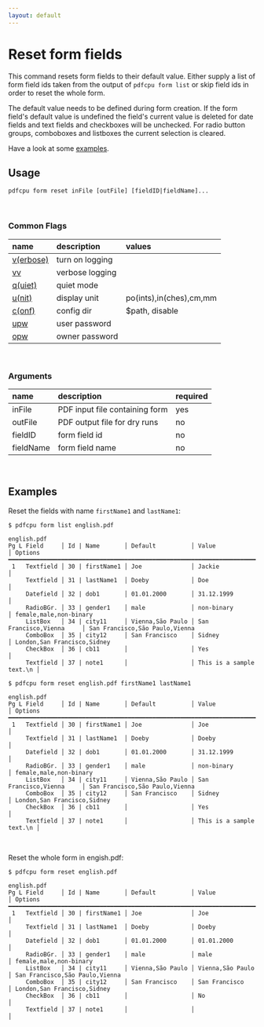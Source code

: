 ```yaml
---
layout: default
---
```


# Reset form fields

This command resets form fields to their default value.
Either supply a list of form field ids taken from the output of `pdfcpu form list` or skip field ids in order to reset the whole form.

The default value needs to be defined during form creation.
If the form field's default value is undefined the field's current value is deleted
for date fields and text fields and checkboxes will be unchecked. 
For radio button groups, comboboxes and listboxes the current selection is cleared.

Have a look at some [examples](#examples).

## Usage

```
pdfcpu form reset inFile [outFile] [fieldID|fieldName]...
```

<br>

### Common Flags

| name                                            | description     | values
|:------------------------------------------------|:----------------|:-------
| [v(erbose)](../getting_started/common_flags.md) | turn on logging |
| [vv](../getting_started/common_flags.md)        | verbose logging |
| [q(uiet)](../getting_started/common_flags.md)   | quiet mode      |
| [u(nit)](../getting_started/common_flags.md)    | display unit    | po(ints),in(ches),cm,mm
| [c(onf)](../getting_started/common_flags.md)       | config dir      | $path, disable
| [upw](../getting_started/common_flags.md)          | user password   |
| [opw](../getting_started/common_flags.md)          | owner password  |

<br>

### Arguments

| name         | description         | required
|:-------------|:--------------------|:--------
| inFile       | PDF input file containing form      | yes
| outFile      | PDF output file for dry runs     | no
| fieldID      | form field id       | no
| fieldName    | form field name     | no

<br>

## Examples

Reset the fields with name `firstName1` and `lastName1`:

```
$ pdfcpu form list english.pdf

english.pdf
Pg L Field     │ Id | Name       │ Default          │ Value                    │ Options
━━━━━━━━━━━━━━━━━━━━━━━━━━━━━━━━━━━━━━━━━━━━━━━━━━━━━━━━━━━━━━━━━━━━━━━━━━━━━━━━━━━━━━━━━━━━━━━━━━━━━━━
 1   Textfield │ 30 | firstName1 │ Joe              │ Jackie                   │
     Textfield │ 31 | lastName1  │ Doeby            │ Doe                      │
     Datefield │ 32 | dob1       │ 01.01.2000       │ 31.12.1999               │
     RadioBGr. │ 33 | gender1    │ male             │ non-binary               │ female,male,non-binary
     ListBox   │ 34 | city11     │ Vienna,São Paulo │ San Francisco,Vienna     │ San Francisco,São Paulo,Vienna
     ComboBox  │ 35 | city12     │ San Francisco    │ Sidney                   │ London,San Francisco,Sidney
     CheckBox  │ 36 | cb11       │                  │ Yes                      │
     Textfield │ 37 | note1      │                  │ This is a sample text.\n │

$ pdfcpu form reset english.pdf firstName1 lastName1

english.pdf
Pg L Field     │ Id | Name       │ Default          │ Value                    │ Options
━━━━━━━━━━━━━━━━━━━━━━━━━━━━━━━━━━━━━━━━━━━━━━━━━━━━━━━━━━━━━━━━━━━━━━━━━━━━━━━━━━━━━━━━━━━━━━━━━━━━━━━
 1   Textfield │ 30 | firstName1 │ Joe              │ Joe                      │
     Textfield │ 31 | lastName1  │ Doeby            │ Doeby                    │
     Datefield │ 32 | dob1       │ 01.01.2000       │ 31.12.1999               │
     RadioBGr. │ 33 | gender1    │ male             │ non-binary               │ female,male,non-binary
     ListBox   │ 34 | city11     │ Vienna,São Paulo │ San Francisco,Vienna     │ San Francisco,São Paulo,Vienna
     ComboBox  │ 35 | city12     │ San Francisco    │ Sidney                   │ London,San Francisco,Sidney
     CheckBox  │ 36 | cb11       │                  │ Yes                      │
     Textfield │ 37 | note1      │                  │ This is a sample text.\n │
```

<br>

Reset the whole form in engish.pdf:

```
$ pdfcpu form reset english.pdf

english.pdf
Pg L Field     │ Id | Name       │ Default          │ Value                    │ Options
━━━━━━━━━━━━━━━━━━━━━━━━━━━━━━━━━━━━━━━━━━━━━━━━━━━━━━━━━━━━━━━━━━━━━━━━━━━━━━━━━━━━━━━━━━━━━━━━━━━━━━━
 1   Textfield │ 30 | firstName1 │ Joe              │ Joe                      │
     Textfield │ 31 | lastName1  │ Doeby            │ Doeby                    │
     Datefield │ 32 | dob1       │ 01.01.2000       │ 01.01.2000               │
     RadioBGr. │ 33 | gender1    │ male             │ male                     │ female,male,non-binary
     ListBox   │ 34 | city11     │ Vienna,São Paulo │ Vienna,São Paulo         │ San Francisco,São Paulo,Vienna
     ComboBox  │ 35 | city12     │ San Francisco    │ San Francisco            │ London,San Francisco,Sidney
     CheckBox  │ 36 | cb11       │                  │ No                       │
     Textfield │ 37 | note1      │                  │                          │
```

